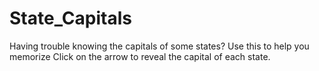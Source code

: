 # State_Capitals
Having trouble knowing the capitals of some states? Use this to help you memorize
Click on the arrow to reveal the capital of each state.
